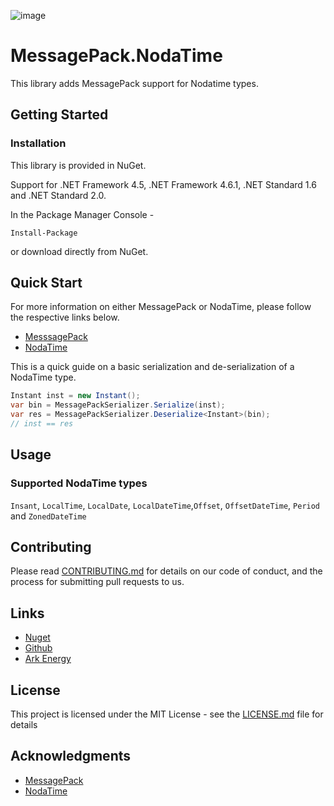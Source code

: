 ![image](http://www.ark-energy.eu/wp-content/uploads/ark-dark.png)
# MessagePack.NodaTime

This library adds MessagePack support for Nodatime types.

## Getting Started

### Installation

This library is provided in NuGet.

Support for .NET Framework 4.5, .NET Framework 4.6.1, .NET Standard 1.6 and .NET Standard 2.0.

In the Package Manager Console -
```
Install-Package 
```
or download directly from NuGet.

## Quick Start
For more information on either MessagePack or NodaTime, please follow the respective links below. 
* [MesssagePack](https://github.com/neuecc/MessagePack-CSharp/blob/master/README.md)
* [NodaTime](https://nodatime.org/)

This is a quick guide on a basic serialization and de-serialization of a NodaTime type.

```csharp
Instant inst = new Instant();
var bin = MessagePackSerializer.Serialize(inst);
var res = MessagePackSerializer.Deserialize<Instant>(bin);
// inst == res
```

## Usage
### Supported NodaTime types
 `Insant`, `LocalTime`,  `LocalDate`,  `LocalDateTime`,`Offset`, `OffsetDateTime`, `Period` and `ZonedDateTime`


## Contributing

Please read [CONTRIBUTING.md](https://gist.github.com/PurpleBooth/b24679402957c63ec426) for details on our code of conduct, and the process for submitting pull requests to us.

## Links
* [Nuget]()
* [Github](https://github.com/ARKlab/MessagePack)
* [Ark Energy](http://www.ark-energy.eu/)


## License

This project is licensed under the MIT License - see the [LICENSE.md](https://github.com/ARKlab/MessagePack/blob/feature/Create-Nodatime-Extensions/LICENSE) file for details

## Acknowledgments

* [MessagePack](https://github.com/neuecc/MessagePack-CSharp)
* [NodaTime](https://nodatime.org/)
